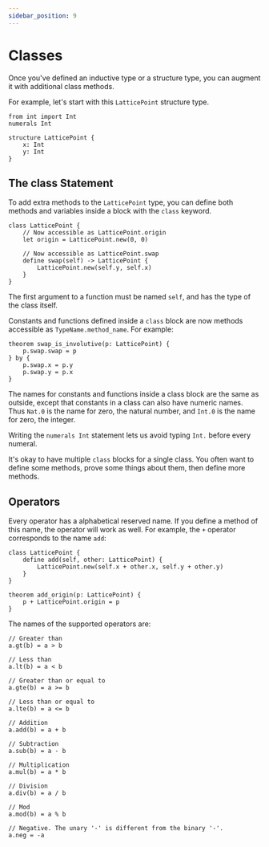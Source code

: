 ```yaml
---
sidebar_position: 9
---
```


# Classes

Once you've defined an inductive type or a structure type, you can augment it with additional class methods.

For example, let's start with this `LatticePoint` structure type.

```acorn
from int import Int
numerals Int

structure LatticePoint {
    x: Int
    y: Int
}
```

## The class Statement

To add extra methods to the `LatticePoint` type, you can define both methods and variables inside a block with the `class` keyword.

```acorn
class LatticePoint {
    // Now accessible as LatticePoint.origin
    let origin = LatticePoint.new(0, 0)

    // Now accessible as LatticePoint.swap
    define swap(self) -> LatticePoint {
        LatticePoint.new(self.y, self.x)
    }
}
```

The first argument to a function must be named `self`, and has the type of the class itself.

Constants and functions defined inside a `class` block are now methods accessible as `TypeName.method_name`. For example:

```acorn
theorem swap_is_involutive(p: LatticePoint) {
    p.swap.swap = p
} by {
    p.swap.x = p.y
    p.swap.y = p.x
}
```

The names for constants and functions inside a class block are the same as outside, except that constants in a
class can also have numeric names. Thus `Nat.0` is the name for zero, the natural number, and `Int.0` is the name for zero, the integer.

Writing the `numerals Int` statement lets us avoid typing `Int.` before every numeral.

It's okay to have multiple `class` blocks for a single class. You often want to define some methods, prove some things about them, then define more methods.

## Operators

Every operator has a alphabetical reserved name. If you define a method of this name, the operator will work as well. For example, the `+` operator corresponds to the name `add`:

```acorn
class LatticePoint {
    define add(self, other: LatticePoint) {
        LatticePoint.new(self.x + other.x, self.y + other.y)
    }
}

theorem add_origin(p: LatticePoint) {
    p + LatticePoint.origin = p
}
```

The names of the supported operators are:

```acorn
// Greater than
a.gt(b) = a > b

// Less than
a.lt(b) = a < b

// Greater than or equal to
a.gte(b) = a >= b

// Less than or equal to
a.lte(b) = a <= b

// Addition
a.add(b) = a + b

// Subtraction
a.sub(b) = a - b

// Multiplication
a.mul(b) = a * b

// Division
a.div(b) = a / b

// Mod
a.mod(b) = a % b

// Negative. The unary '-' is different from the binary '-'.
a.neg = -a
```
